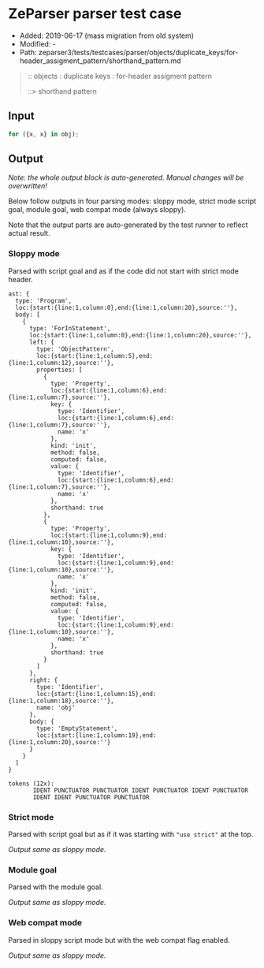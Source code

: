 # ZeParser parser test case

- Added: 2019-06-17 (mass migration from old system)
- Modified: -
- Path: zeparser3/tests/testcases/parser/objects/duplicate_keys/for-header_assigment_pattern/shorthand_pattern.md

> :: objects : duplicate keys : for-header assigment pattern
>
> ::> shorthand pattern

## Input

`````js
for ({x, x} in obj);
`````

## Output

_Note: the whole output block is auto-generated. Manual changes will be overwritten!_

Below follow outputs in four parsing modes: sloppy mode, strict mode script goal, module goal, web compat mode (always sloppy).

Note that the output parts are auto-generated by the test runner to reflect actual result.

### Sloppy mode

Parsed with script goal and as if the code did not start with strict mode header.

`````
ast: {
  type: 'Program',
  loc:{start:{line:1,column:0},end:{line:1,column:20},source:''},
  body: [
    {
      type: 'ForInStatement',
      loc:{start:{line:1,column:0},end:{line:1,column:20},source:''},
      left: {
        type: 'ObjectPattern',
        loc:{start:{line:1,column:5},end:{line:1,column:12},source:''},
        properties: [
          {
            type: 'Property',
            loc:{start:{line:1,column:6},end:{line:1,column:7},source:''},
            key: {
              type: 'Identifier',
              loc:{start:{line:1,column:6},end:{line:1,column:7},source:''},
              name: 'x'
            },
            kind: 'init',
            method: false,
            computed: false,
            value: {
              type: 'Identifier',
              loc:{start:{line:1,column:6},end:{line:1,column:7},source:''},
              name: 'x'
            },
            shorthand: true
          },
          {
            type: 'Property',
            loc:{start:{line:1,column:9},end:{line:1,column:10},source:''},
            key: {
              type: 'Identifier',
              loc:{start:{line:1,column:9},end:{line:1,column:10},source:''},
              name: 'x'
            },
            kind: 'init',
            method: false,
            computed: false,
            value: {
              type: 'Identifier',
              loc:{start:{line:1,column:9},end:{line:1,column:10},source:''},
              name: 'x'
            },
            shorthand: true
          }
        ]
      },
      right: {
        type: 'Identifier',
        loc:{start:{line:1,column:15},end:{line:1,column:18},source:''},
        name: 'obj'
      },
      body: {
        type: 'EmptyStatement',
        loc:{start:{line:1,column:19},end:{line:1,column:20},source:''}
      }
    }
  ]
}

tokens (12x):
       IDENT PUNCTUATOR PUNCTUATOR IDENT PUNCTUATOR IDENT PUNCTUATOR
       IDENT IDENT PUNCTUATOR PUNCTUATOR
`````

### Strict mode

Parsed with script goal but as if it was starting with `"use strict"` at the top.

_Output same as sloppy mode._

### Module goal

Parsed with the module goal.

_Output same as sloppy mode._

### Web compat mode

Parsed in sloppy script mode but with the web compat flag enabled.

_Output same as sloppy mode._
